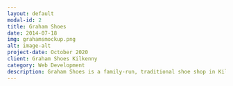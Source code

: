 ```yaml
---
layout: default
modal-id: 2
title: Graham Shoes
date: 2014-07-18
img: grahamsmockup.png
alt: image-alt
project-date: October 2020
client: Graham Shoes Kilkenny
category: Web Development
description: Graham Shoes is a family-run, traditional shoe shop in Kilkenny. Their website features a landing page along with a booking system.
---
```

